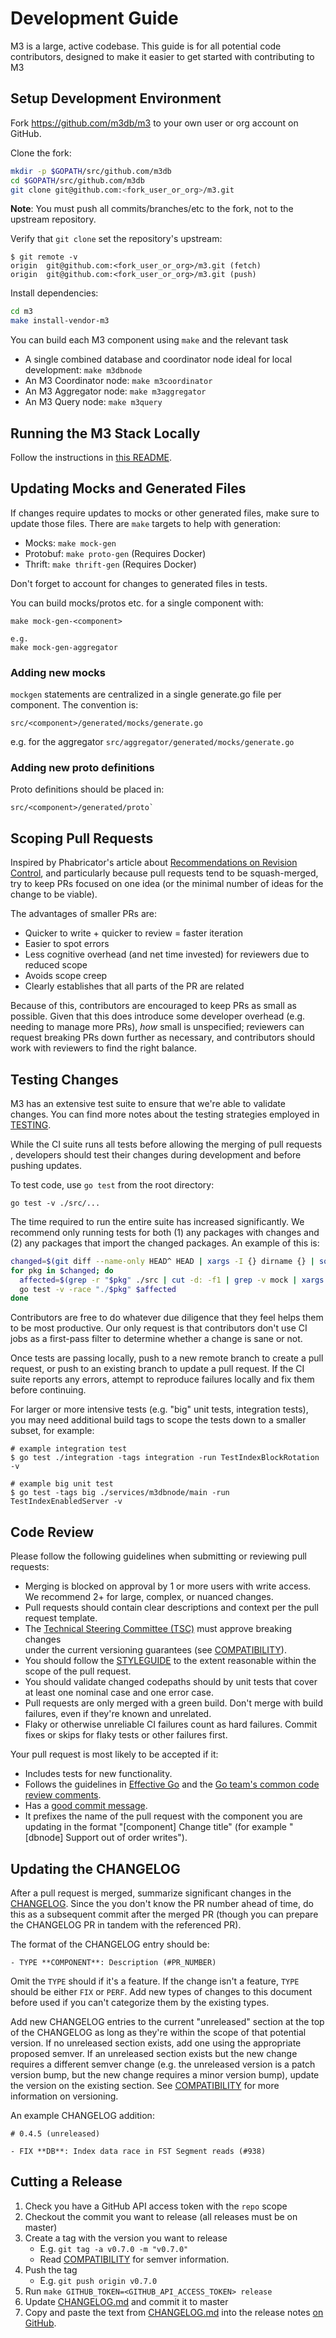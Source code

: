 # Development Guide

M3 is a large, active codebase. This guide is for all potential code
contributors, designed to make it easier to get started with contributing to M3

## Setup Development Environment

Fork <https://github.com/m3db/m3> to your own user or org account on GitHub.

Clone the fork:

```bash
mkdir -p $GOPATH/src/github.com/m3db
cd $GOPATH/src/github.com/m3db
git clone git@github.com:<fork_user_or_org>/m3.git
```

**Note**: You must push all commits/branches/etc to the fork, not to the upstream repository.

Verify that `git clone` set the repository's upstream:

```shell
$ git remote -v
origin  git@github.com:<fork_user_or_org>/m3.git (fetch)
origin  git@github.com:<fork_user_or_org>/m3.git (push)
```

Install dependencies:

```bash
cd m3
make install-vendor-m3
```

You can build each M3 component using `make` and the relevant task

-   A single combined database and coordinator node ideal for local development: `make m3dbnode`
-   An M3 Coordinator node: `make m3coordinator`
-   An M3 Aggregator node: `make m3aggregator`
-   An M3 Query node: `make m3query`

<!-- TODO: Why? What is this? Why do I need it? -->

## Running the M3 Stack Locally

Follow the instructions in [this README][local-readme].

[local-readme]: ./scripts/development/m3_stack/README.md

## Updating Mocks and Generated Files

<!-- TODO: What might these be? -->

If changes require updates to mocks or other generated files, make sure to
update those files. There are `make` targets to help with generation:

-   Mocks: `make mock-gen`
-   Protobuf: `make proto-gen` (Requires Docker)
-   Thrift: `make thrift-gen` (Requires Docker)

Don't forget to account for changes to generated files in tests.

You can build mocks/protos etc. for a single component with:

```
make mock-gen-<component>

e.g. 
make mock-gen-aggregator
```

### Adding new mocks

`mockgen` statements are centralized in a single generate.go file per component. The convention is:

`src/<component>/generated/mocks/generate.go`

e.g. for the aggregator 
`src/aggregator/generated/mocks/generate.go`

### Adding new proto definitions

Proto definitions should be placed in:

```
src/<component>/generated/proto`
```

## Scoping Pull Requests

Inspired by Phabricator's article about
[Recommendations on Revision Control][phab-one-idea], and particularly
because pull requests tend to be squash-merged, try to keep PRs focused
on one idea (or the minimal number of ideas for the change to be viable).

The advantages of smaller PRs are:

-   Quicker to write + quicker to review = faster iteration
-   Easier to spot errors
-   Less cognitive overhead (and net time invested) for reviewers due to
    reduced scope
-   Avoids scope creep
-   Clearly establishes that all parts of the PR are related

Because of this, contributors are encouraged to keep PRs as small as
possible. Given that this does introduce some developer overhead (e.g.
needing to manage more PRs), _how_ small is unspecified; reviewers
can request breaking PRs down further as necessary, and contributors
should work with reviewers to find the right balance.

[phab-one-idea]: https://secure.phabricator.com/book/phabflavor/article/recommendations_on_revision_control/#one-idea-is-one-commit

## Testing Changes

M3 has an extensive test suite to ensure that we're able to validate changes. You can find more notes about the testing strategies employed in [TESTING][TESTING.md].

While the CI suite runs all tests before allowing the merging of pull requests
, developers should test their changes during development and before
pushing updates.

To test code, use `go test` from the root directory:

```shell
go test -v ./src/...
```

The time required to run the entire suite has increased significantly. We recommend only running tests for both (1) any packages with changes and (2) any packages that
import the changed packages. An example of this is:

```bash
changed=$(git diff --name-only HEAD^ HEAD | xargs -I {} dirname {} | sort | uniq)
for pkg in $changed; do
  affected=$(grep -r "$pkg" ./src | cut -d: -f1 | grep -v mock | xargs -I{} dirname {} | sort | uniq)
  go test -v -race "./$pkg" $affected
done
```

Contributors are free to do whatever due diligence that they feel helps them to
be most productive. Our only request is that contributors don't use CI jobs as a first-pass filter to determine whether a change is sane or not.

Once tests are passing locally, push to a new remote branch to create a pull
request, or push to an existing branch to update a pull request. If the CI
suite reports any errors, attempt to reproduce failures locally and fix them
before continuing.

For larger or more intensive tests (e.g. "big" unit tests, integration tests),
you may need additional build tags to scope the tests down to a smaller
subset, for example:

```shell
# example integration test
$ go test ./integration -tags integration -run TestIndexBlockRotation -v

# example big unit test
$ go test -tags big ./services/m3dbnode/main -run TestIndexEnabledServer -v
```

## Code Review

Please follow the following guidelines when submitting or reviewing pull
requests:

-   Merging is blocked on approval by 1 or more users with write access. We
    recommend 2+ for large, complex, or nuanced changes.
-   Pull requests should contain clear descriptions and context per the
    pull request template.
-   The [Technical Steering Committee (TSC)][GOVERNANCE.md] must approve breaking changes  
    under the current versioning guarantees (see [COMPATIBILITY][COMPATIBILITY.md]).
-   You should follow the [STYLEGUIDE][STYLEGUIDE.md] to the extent reasonable
    within the scope of the pull request.
-   You should validate changed codepaths should by unit tests that cover at least one
    nominal case and one error case.
-   Pull requests are only merged with a green build. Don't merge with
    build failures, even if they're known and unrelated.
-   Flaky or otherwise unreliable CI failures count as hard failures. Commit fixes
    or skips for flaky tests or other failures first.

Your pull request is most likely to be accepted if it:

-   Includes tests for new functionality.
-   Follows the guidelines in [Effective
    Go](https://golang.org/doc/effective_go.html) and the [Go team's common code
    review comments](https://github.com/golang/go/wiki/CodeReviewComments).
-   Has a [good commit
    message](http://tbaggery.com/2008/04/19/a-note-about-git-commit-messages.html).
-   It prefixes the name of the pull request with the component you are updating in the format "[component] Change title" (for example "[dbnode] Support out of order writes").

## Updating the CHANGELOG

After a pull request is merged, summarize significant changes in the
[CHANGELOG][CHANGELOG.md]. Since the you don't know the PR number ahead of time, 
do this as a subsequent commit after the merged PR (though you can prepare the 
CHANGELOG PR in tandem with the referenced PR).

The format of the CHANGELOG entry should be:

```text
- TYPE **COMPONENT**: Description (#PR_NUMBER)
```

Omit the `TYPE` should if it's a feature. If the change isn't a
feature, `TYPE` should be either `FIX` or `PERF`. Add new types of changes
to this document before used if you can't categorize them by the
existing types.

Add new CHANGELOG entries to the current "unreleased" section at
the top of the CHANGELOG as long as they're within the scope of that potential
version. If no unreleased section exists, add one using the
appropriate proposed semver. If an unreleased section exists but the new change
requires a different semver change (e.g. the unreleased version is a patch
version bump, but the new change requires a minor version bump), update the version
on the existing section. See [COMPATIBILITY][COMPATIBILITY.md]
for more information on versioning.

An example CHANGELOG addition:

```text
# 0.4.5 (unreleased)

- FIX **DB**: Index data race in FST Segment reads (#938)
```

## Cutting a Release

1.  Check you have a GitHub API access token with the `repo` scope
2.  Checkout the commit you want to release (all releases must be on master)
3.  Create a tag with the version you want to release
    -   E.g. `git tag -a v0.7.0 -m "v0.7.0"`
    -   Read [COMPATIBILITY][COMPATIBILITY.md] for semver information.
4.  Push the tag
    -   E.g. `git push origin v0.7.0`
5.  Run `make GITHUB_TOKEN=<GITHUB_API_ACCESS_TOKEN> release`
6.  Update [CHANGELOG.md](CHANGELOG.md) and commit it to master
7.  Copy and paste the text from [CHANGELOG.md](CHANGELOG.md) into the release notes [on GitHub][releases].

[CHANGELOG.md]: https://github.com/m3db/m3/blob/master/CHANGELOG.md

[COMPATIBILITY.md]: https://github.com/m3db/m3/blob/master/COMPATIBILITY.md

[GOVERNANCE.md]: https://github.com/m3db/m3/blob/master/GOVERNANCE.md

[STYLEGUIDE.md]: https://github.com/m3db/m3/blob/master/STYLEGUIDE.md

[TESTING.md]: https://github.com/m3db/m3/blob/master/TESTING.md

[m3db.io]: https://m3db.io/

[releases]: https://github.com/m3db/m3/releases
